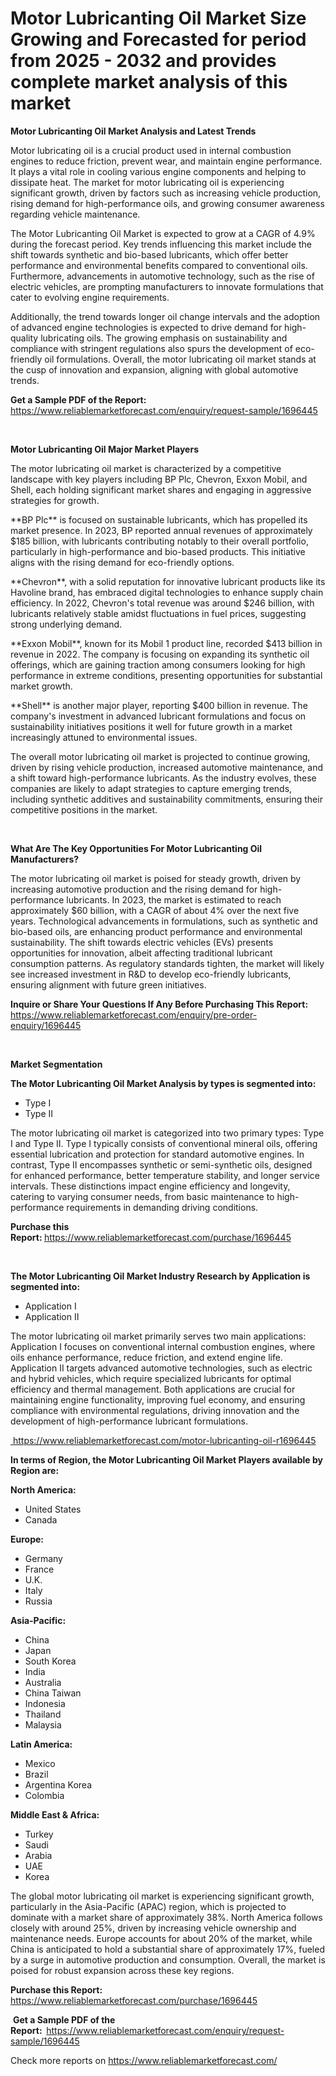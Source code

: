 <p><h1>Motor Lubricanting Oil Market Size Growing and Forecasted for period from 2025 - 2032 and provides complete market analysis of this market</h1></p><p><strong>Motor Lubricanting Oil Market Analysis and Latest Trends</strong></p>
<p><p>Motor lubricating oil is a crucial product used in internal combustion engines to reduce friction, prevent wear, and maintain engine performance. It plays a vital role in cooling various engine components and helping to dissipate heat. The market for motor lubricating oil is experiencing significant growth, driven by factors such as increasing vehicle production, rising demand for high-performance oils, and growing consumer awareness regarding vehicle maintenance.</p><p>The Motor Lubricanting Oil Market is expected to grow at a CAGR of 4.9% during the forecast period. Key trends influencing this market include the shift towards synthetic and bio-based lubricants, which offer better performance and environmental benefits compared to conventional oils. Furthermore, advancements in automotive technology, such as the rise of electric vehicles, are prompting manufacturers to innovate formulations that cater to evolving engine requirements.</p><p>Additionally, the trend towards longer oil change intervals and the adoption of advanced engine technologies is expected to drive demand for high-quality lubricating oils. The growing emphasis on sustainability and compliance with stringent regulations also spurs the development of eco-friendly oil formulations. Overall, the motor lubricating oil market stands at the cusp of innovation and expansion, aligning with global automotive trends.</p></p>
<p><strong>Get a Sample PDF of the Report:&nbsp;</strong> <a href="https://www.reliablemarketforecast.com/enquiry/request-sample/1696445?utm_campaign=3310&utm_medium=2&utm_source=Github&utm_content=ia&utm_term=27032025&utm_id=motor-lubricanting-oil">https://www.reliablemarketforecast.com/enquiry/request-sample/1696445</a></p>
<p>&nbsp;</p>
<p><strong>Motor Lubricanting Oil Major Market Players</strong></p>
<p><p>The motor lubricating oil market is characterized by a competitive landscape with key players including BP Plc, Chevron, Exxon Mobil, and Shell, each holding significant market shares and engaging in aggressive strategies for growth. </p><p>**BP Plc** is focused on sustainable lubricants, which has propelled its market presence. In 2023, BP reported annual revenues of approximately $185 billion, with lubricants contributing notably to their overall portfolio, particularly in high-performance and bio-based products. This initiative aligns with the rising demand for eco-friendly options.</p><p>**Chevron**, with a solid reputation for innovative lubricant products like its Havoline brand, has embraced digital technologies to enhance supply chain efficiency. In 2022, Chevron's total revenue was around $246 billion, with lubricants relatively stable amidst fluctuations in fuel prices, suggesting strong underlying demand.</p><p>**Exxon Mobil**, known for its Mobil 1 product line, recorded $413 billion in revenue in 2022. The company is focusing on expanding its synthetic oil offerings, which are gaining traction among consumers looking for high performance in extreme conditions, presenting opportunities for substantial market growth.</p><p>**Shell** is another major player, reporting $400 billion in revenue. The company's investment in advanced lubricant formulations and focus on sustainability initiatives positions it well for future growth in a market increasingly attuned to environmental issues.</p><p>The overall motor lubricating oil market is projected to continue growing, driven by rising vehicle production, increased automotive maintenance, and a shift toward high-performance lubricants. As the industry evolves, these companies are likely to adapt strategies to capture emerging trends, including synthetic additives and sustainability commitments, ensuring their competitive positions in the market.</p></p>
<p>&nbsp;</p>
<p><strong>What Are The Key Opportunities For Motor Lubricanting Oil Manufacturers?</strong></p>
<p><p>The motor lubricating oil market is poised for steady growth, driven by increasing automotive production and the rising demand for high-performance lubricants. In 2023, the market is estimated to reach approximately $60 billion, with a CAGR of about 4% over the next five years. Technological advancements in formulations, such as synthetic and bio-based oils, are enhancing product performance and environmental sustainability. The shift towards electric vehicles (EVs) presents opportunities for innovation, albeit affecting traditional lubricant consumption patterns. As regulatory standards tighten, the market will likely see increased investment in R&D to develop eco-friendly lubricants, ensuring alignment with future green initiatives.</p></p>
<p><strong>Inquire or Share Your Questions If Any Before Purchasing This Report:</strong> <a href="https://www.reliablemarketforecast.com/enquiry/pre-order-enquiry/1696445?utm_campaign=3310&utm_medium=2&utm_source=Github&utm_content=ia&utm_term=27032025&utm_id=motor-lubricanting-oil">https://www.reliablemarketforecast.com/enquiry/pre-order-enquiry/1696445</a></p>
<p>&nbsp;</p>
<p><strong>Market Segmentation</strong></p>
<p><strong>The Motor Lubricanting Oil Market Analysis by types is segmented into:</strong></p>
<p><ul><li>Type I</li><li>Type II</li></ul></p>
<p><p>The motor lubricating oil market is categorized into two primary types: Type I and Type II. Type I typically consists of conventional mineral oils, offering essential lubrication and protection for standard automotive engines. In contrast, Type II encompasses synthetic or semi-synthetic oils, designed for enhanced performance, better temperature stability, and longer service intervals. These distinctions impact engine efficiency and longevity, catering to varying consumer needs, from basic maintenance to high-performance requirements in demanding driving conditions.</p></p>
<p><strong>Purchase this Report:&nbsp;</strong><a href="https://www.reliablemarketforecast.com/purchase/1696445?utm_campaign=3310&utm_medium=2&utm_source=Github&utm_content=ia&utm_term=27032025&utm_id=motor-lubricanting-oil">https://www.reliablemarketforecast.com/purchase/1696445</a></p>
<p>&nbsp;</p>
<p><strong>The Motor Lubricanting Oil Market Industry Research by Application is segmented into:</strong></p>
<p><ul><li>Application I</li><li>Application II</li></ul></p>
<p><p>The motor lubricating oil market primarily serves two main applications: Application I focuses on conventional internal combustion engines, where oils enhance performance, reduce friction, and extend engine life. Application II targets advanced automotive technologies, such as electric and hybrid vehicles, which require specialized lubricants for optimal efficiency and thermal management. Both applications are crucial for maintaining engine functionality, improving fuel economy, and ensuring compliance with environmental regulations, driving innovation and the development of high-performance lubricant formulations.</p></p>
<p><a href="https://www.reliablemarketforecast.com/motor-lubricanting-oil-r1696445?utm_campaign=3310&utm_medium=2&utm_source=Github&utm_content=ia&utm_term=27032025&utm_id=motor-lubricanting-oil">&nbsp;https://www.reliablemarketforecast.com/motor-lubricanting-oil-r1696445</a></p>
<p><strong>In terms of Region, the Motor Lubricanting Oil Market Players available by Region are:</strong></p>
<p>
    <p> <strong> North America: </strong>
        <ul>
            <li>United States</li>
            <li>Canada</li>
        </ul>
        </p> 
    <p> <strong> Europe: </strong>
        <ul>
            <li>Germany</li>
            <li>France</li>
            <li>U.K.</li>
            <li>Italy</li>
            <li>Russia</li>
        </ul>
        </p> 
    <p> <strong> Asia-Pacific: </strong>
        <ul>
            <li>China</li>
            <li>Japan</li>
            <li>South Korea</li>
            <li>India</li>
            <li>Australia</li>
            <li>China Taiwan</li>
            <li>Indonesia</li>
            <li>Thailand</li>
            <li>Malaysia</li>
        </ul>
        </p> 
    <p> <strong> Latin America: </strong>
        <ul>
            <li>Mexico</li>
            <li>Brazil</li>
            <li>Argentina Korea</li>
            <li>Colombia</li>
        </ul>
        </p> 
    <p> <strong> Middle East & Africa: </strong>
        <ul>
            <li>Turkey</li>
            <li>Saudi</li>
            <li>Arabia</li>
            <li>UAE</li>
            <li>Korea</li>
        </ul>
    </p>
    </p>
<p><p>The global motor lubricating oil market is experiencing significant growth, particularly in the Asia-Pacific (APAC) region, which is projected to dominate with a market share of approximately 38%. North America follows closely with around 25%, driven by increasing vehicle ownership and maintenance needs. Europe accounts for about 20% of the market, while China is anticipated to hold a substantial share of approximately 17%, fueled by a surge in automotive production and consumption. Overall, the market is poised for robust expansion across these key regions.</p></p>
<p><strong>Purchase this Report: </strong><a href="https://www.reliablemarketforecast.com/purchase/1696445?utm_campaign=3310&utm_medium=2&utm_source=Github&utm_content=ia&utm_term=27032025&utm_id=motor-lubricanting-oil">https://www.reliablemarketforecast.com/purchase/1696445</a></p>
<p>&nbsp;<strong>Get a Sample PDF of the Report:&nbsp;&nbsp;</strong><a href="https://www.reliablemarketforecast.com/enquiry/request-sample/1696445?utm_campaign=3310&utm_medium=2&utm_source=Github&utm_content=ia&utm_term=27032025&utm_id=motor-lubricanting-oil">https://www.reliablemarketforecast.com/enquiry/request-sample/1696445</a></p>
<p><strong></strong></p>
<p>Check more reports on <a href="https://www.reliablemarketforecast.com/?utm_campaign=3310&utm_medium=2&utm_source=Github&utm_content=ia&utm_term=27032025&utm_id=motor-lubricanting-oil">https://www.reliablemarketforecast.com/</a></p>
